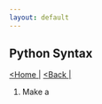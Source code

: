 ```yaml
---
layout: default
---
```

<head>
    <link rel="stylesheet" type="text/css" href="../../../../../style.css" />
</head>

## Python Syntax
[<Home |](../../../../index.md) [<Back |](../python.md)


1. Make a 